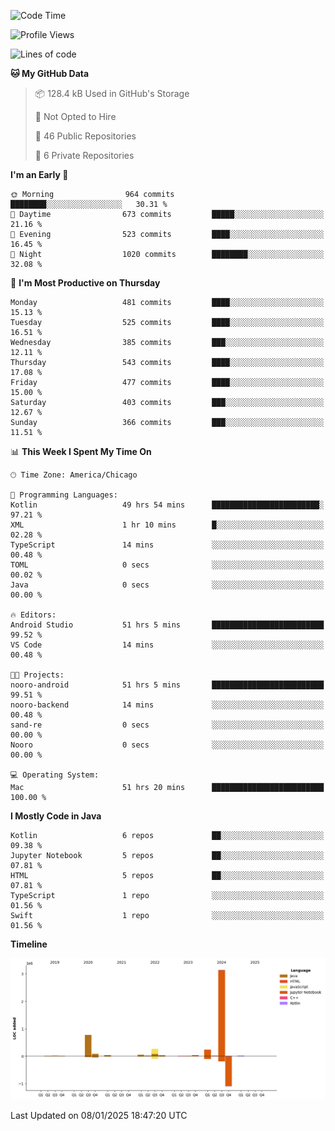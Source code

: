 <!--START_SECTION:waka-->
![Code Time](http://img.shields.io/badge/Code%20Time-787%20hrs%2053%20mins-blue)

![Profile Views](http://img.shields.io/badge/Profile%20Views-36-blue)

![Lines of code](https://img.shields.io/badge/From%20Hello%20World%20I%27ve%20Written-4.8%20million%20lines%20of%20code-blue)

**🐱 My GitHub Data** 

> 📦 128.4 kB Used in GitHub's Storage 
 > 
> 🚫 Not Opted to Hire
 > 
> 📜 46 Public Repositories 
 > 
> 🔑 6 Private Repositories 
 > 
**I'm an Early 🐤** 

```text
🌞 Morning                964 commits         ████████░░░░░░░░░░░░░░░░░   30.31 % 
🌆 Daytime                673 commits         █████░░░░░░░░░░░░░░░░░░░░   21.16 % 
🌃 Evening                523 commits         ████░░░░░░░░░░░░░░░░░░░░░   16.45 % 
🌙 Night                  1020 commits        ████████░░░░░░░░░░░░░░░░░   32.08 % 
```
📅 **I'm Most Productive on Thursday** 

```text
Monday                   481 commits         ████░░░░░░░░░░░░░░░░░░░░░   15.13 % 
Tuesday                  525 commits         ████░░░░░░░░░░░░░░░░░░░░░   16.51 % 
Wednesday                385 commits         ███░░░░░░░░░░░░░░░░░░░░░░   12.11 % 
Thursday                 543 commits         ████░░░░░░░░░░░░░░░░░░░░░   17.08 % 
Friday                   477 commits         ████░░░░░░░░░░░░░░░░░░░░░   15.00 % 
Saturday                 403 commits         ███░░░░░░░░░░░░░░░░░░░░░░   12.67 % 
Sunday                   366 commits         ███░░░░░░░░░░░░░░░░░░░░░░   11.51 % 
```


📊 **This Week I Spent My Time On** 

```text
🕑︎ Time Zone: America/Chicago

💬 Programming Languages: 
Kotlin                   49 hrs 54 mins      ████████████████████████░   97.21 % 
XML                      1 hr 10 mins        █░░░░░░░░░░░░░░░░░░░░░░░░   02.28 % 
TypeScript               14 mins             ░░░░░░░░░░░░░░░░░░░░░░░░░   00.48 % 
TOML                     0 secs              ░░░░░░░░░░░░░░░░░░░░░░░░░   00.02 % 
Java                     0 secs              ░░░░░░░░░░░░░░░░░░░░░░░░░   00.00 % 

🔥 Editors: 
Android Studio           51 hrs 5 mins       █████████████████████████   99.52 % 
VS Code                  14 mins             ░░░░░░░░░░░░░░░░░░░░░░░░░   00.48 % 

🐱‍💻 Projects: 
nooro-android            51 hrs 5 mins       █████████████████████████   99.51 % 
nooro-backend            14 mins             ░░░░░░░░░░░░░░░░░░░░░░░░░   00.48 % 
sand-re                  0 secs              ░░░░░░░░░░░░░░░░░░░░░░░░░   00.00 % 
Nooro                    0 secs              ░░░░░░░░░░░░░░░░░░░░░░░░░   00.00 % 

💻 Operating System: 
Mac                      51 hrs 20 mins      █████████████████████████   100.00 % 
```

**I Mostly Code in Java** 

```text
Kotlin                   6 repos             ██░░░░░░░░░░░░░░░░░░░░░░░   09.38 % 
Jupyter Notebook         5 repos             ██░░░░░░░░░░░░░░░░░░░░░░░   07.81 % 
HTML                     5 repos             ██░░░░░░░░░░░░░░░░░░░░░░░   07.81 % 
TypeScript               1 repo              ░░░░░░░░░░░░░░░░░░░░░░░░░   01.56 % 
Swift                    1 repo              ░░░░░░░░░░░░░░░░░░░░░░░░░   01.56 % 
```



**Timeline**

![Lines of Code chart](https://raw.githubusercontent.com/phanijsp/phanijsp/main/assets/bar_graph.png)


 Last Updated on 08/01/2025 18:47:20 UTC
<!--END_SECTION:waka-->
